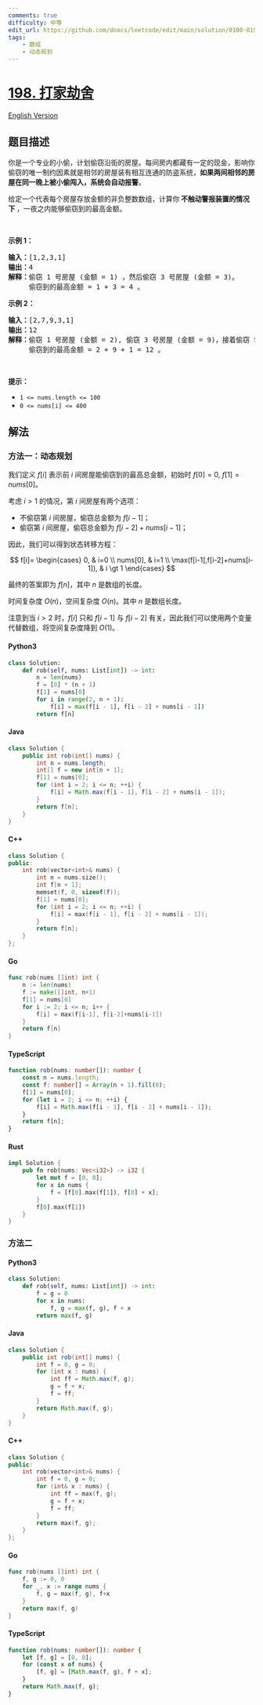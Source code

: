 ```yaml
---
comments: true
difficulty: 中等
edit_url: https://github.com/doocs/leetcode/edit/main/solution/0100-0199/0198.House%20Robber/README.md
tags:
    - 数组
    - 动态规划
---
```


<!-- problem:start -->

# [198. 打家劫舍](https://leetcode.cn/problems/house-robber)

[English Version](/solution/0100-0199/0198.House%20Robber/README_EN.md)

## 题目描述

<!-- description:start -->

<p>你是一个专业的小偷，计划偷窃沿街的房屋。每间房内都藏有一定的现金，影响你偷窃的唯一制约因素就是相邻的房屋装有相互连通的防盗系统，<strong>如果两间相邻的房屋在同一晚上被小偷闯入，系统会自动报警</strong>。</p>

<p>给定一个代表每个房屋存放金额的非负整数数组，计算你<strong> 不触动警报装置的情况下 </strong>，一夜之内能够偷窃到的最高金额。</p>

<p> </p>

<p><strong>示例 1：</strong></p>

<pre>
<strong>输入：</strong>[1,2,3,1]
<strong>输出：</strong>4
<strong>解释：</strong>偷窃 1 号房屋 (金额 = 1) ，然后偷窃 3 号房屋 (金额 = 3)。
     偷窃到的最高金额 = 1 + 3 = 4 。</pre>

<p><strong>示例 2：</strong></p>

<pre>
<strong>输入：</strong>[2,7,9,3,1]
<strong>输出：</strong>12
<strong>解释：</strong>偷窃 1 号房屋 (金额 = 2), 偷窃 3 号房屋 (金额 = 9)，接着偷窃 5 号房屋 (金额 = 1)。
     偷窃到的最高金额 = 2 + 9 + 1 = 12 。
</pre>

<p> </p>

<p><strong>提示：</strong></p>

<ul>
	<li><code>1 <= nums.length <= 100</code></li>
	<li><code>0 <= nums[i] <= 400</code></li>
</ul>

<!-- description:end -->

## 解法

<!-- solution:start -->

### 方法一：动态规划

我们定义 $f[i]$ 表示前 $i$ 间房屋能偷窃到的最高总金额，初始时 $f[0]=0$, $f[1]=nums[0]$。

考虑 $i \gt 1$ 的情况，第 $i$ 间房屋有两个选项：

-   不偷窃第 $i$ 间房屋，偷窃总金额为 $f[i-1]$；
-   偷窃第 $i$ 间房屋，偷窃总金额为 $f[i-2]+nums[i-1]$；

因此，我们可以得到状态转移方程：

$$
f[i]=
\begin{cases}
0, & i=0 \\
nums[0], & i=1 \\
\max(f[i-1],f[i-2]+nums[i-1]), & i \gt 1
\end{cases}
$$

最终的答案即为 $f[n]$，其中 $n$ 是数组的长度。

时间复杂度 $O(n)$，空间复杂度 $O(n)$。其中 $n$ 是数组长度。

注意到当 $i \gt 2$ 时，$f[i]$ 只和 $f[i-1]$ 与 $f[i-2]$ 有关，因此我们可以使用两个变量代替数组，将空间复杂度降到 $O(1)$。

<!-- tabs:start -->

#### Python3

```python
class Solution:
    def rob(self, nums: List[int]) -> int:
        n = len(nums)
        f = [0] * (n + 1)
        f[1] = nums[0]
        for i in range(2, n + 1):
            f[i] = max(f[i - 1], f[i - 2] + nums[i - 1])
        return f[n]
```

#### Java

```java
class Solution {
    public int rob(int[] nums) {
        int n = nums.length;
        int[] f = new int[n + 1];
        f[1] = nums[0];
        for (int i = 2; i <= n; ++i) {
            f[i] = Math.max(f[i - 1], f[i - 2] + nums[i - 1]);
        }
        return f[n];
    }
}
```

#### C++

```cpp
class Solution {
public:
    int rob(vector<int>& nums) {
        int n = nums.size();
        int f[n + 1];
        memset(f, 0, sizeof(f));
        f[1] = nums[0];
        for (int i = 2; i <= n; ++i) {
            f[i] = max(f[i - 1], f[i - 2] + nums[i - 1]);
        }
        return f[n];
    }
};
```

#### Go

```go
func rob(nums []int) int {
	n := len(nums)
	f := make([]int, n+1)
	f[1] = nums[0]
	for i := 2; i <= n; i++ {
		f[i] = max(f[i-1], f[i-2]+nums[i-1])
	}
	return f[n]
}
```

#### TypeScript

```ts
function rob(nums: number[]): number {
    const n = nums.length;
    const f: number[] = Array(n + 1).fill(0);
    f[1] = nums[0];
    for (let i = 2; i <= n; ++i) {
        f[i] = Math.max(f[i - 1], f[i - 2] + nums[i - 1]);
    }
    return f[n];
}
```

#### Rust

```rust
impl Solution {
    pub fn rob(nums: Vec<i32>) -> i32 {
        let mut f = [0, 0];
        for x in nums {
            f = [f[0].max(f[1]), f[0] + x];
        }
        f[0].max(f[1])
    }
}
```

<!-- tabs:end -->

<!-- solution:end -->

<!-- solution:start -->

### 方法二

<!-- tabs:start -->

#### Python3

```python
class Solution:
    def rob(self, nums: List[int]) -> int:
        f = g = 0
        for x in nums:
            f, g = max(f, g), f + x
        return max(f, g)
```

#### Java

```java
class Solution {
    public int rob(int[] nums) {
        int f = 0, g = 0;
        for (int x : nums) {
            int ff = Math.max(f, g);
            g = f + x;
            f = ff;
        }
        return Math.max(f, g);
    }
}
```

#### C++

```cpp
class Solution {
public:
    int rob(vector<int>& nums) {
        int f = 0, g = 0;
        for (int& x : nums) {
            int ff = max(f, g);
            g = f + x;
            f = ff;
        }
        return max(f, g);
    }
};
```

#### Go

```go
func rob(nums []int) int {
	f, g := 0, 0
	for _, x := range nums {
		f, g = max(f, g), f+x
	}
	return max(f, g)
}
```

#### TypeScript

```ts
function rob(nums: number[]): number {
    let [f, g] = [0, 0];
    for (const x of nums) {
        [f, g] = [Math.max(f, g), f + x];
    }
    return Math.max(f, g);
}
```

<!-- tabs:end -->

<!-- solution:end -->

<!-- problem:end -->
